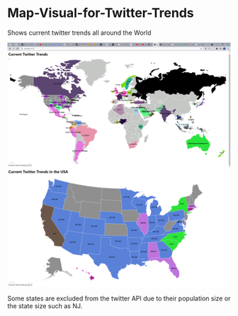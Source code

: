 # Map-Visual-for-Twitter-Trends
Shows current twitter trends all around the World

![img_of_trend](twit.png)
![img_of_map](map.png)

Some states are excluded from the twitter API due to their population size or the state size such as NJ.
